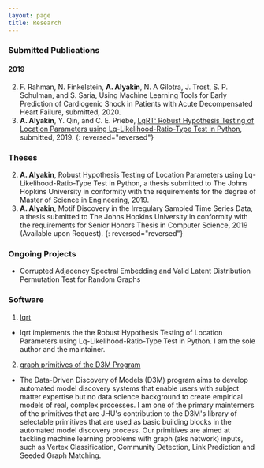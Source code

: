 ```yaml
---
layout: page
title: Research
---
```

### Submitted Publications
#### 2019

2. F. Rahman, N. Finkelstein, **A. Alyakin**, N. A Gilotra, J. Trost, S. P. Schulman, and S. Saria, Using Machine Learning Tools for Early Prediction of Cardiogenic Shock in Patients with Acute Decompensated Heart Failure, submitted, 2020.
1. **A. Alyakin**, Y. Qin, and  C. E. Priebe, [LqRT: Robust Hypothesis Testing of Location Parameters using Lq-Likelihood-Ratio-Type Test in Python](https://arxiv.org/abs/1911.11922), submitted, 2019.
{: reversed="reversed"}

### Theses
2. **A. Alyakin**, Robust Hypothesis Testing of Location Parameters using Lq-Likelihood-Ratio-Type Test in Python, a thesis submitted to The Johns Hopkins University in conformity with the requirements for the degree of Master of Science in Engineering, 2019.
1. **A. Alyakin**, Motif Discovery in the Irregulary Sampled Time Series Data, a thesis submitted to The Johns Hopkins University in conformity with the requirements for Senior Honors Thesis in Computer Science, 2019 (Available upon Request).
{: reversed="reversed"}

### Ongoing Projects
- Corrupted Adjacency Spectral Embedding and Valid Latent Distribution Permutation Test for Random Graphs

### Software
1. [lqrt](https://github.com/alyakin314/lqrt)
  - lqrt implements the the Robust Hypothesis Testing of Location Parameters
    using Lq-Likelihood-Ratio-Type Test in Python. I am the sole author and the
    maintainer.
2. [graph primitives of the D3M Program](https://github.com/neurodata/primitives-interfaces)
  - The Data-Driven Discovery of Models (D3M) program aims to develop automated
    model discovery systems that enable users with subject matter expertise but
    no data science background to create empirical models of real, complex
    processes.
    I am one of the primary mainterners of the primitives that are JHU's
    contribution to the D3M's library of selectable primitives that are used as
    basic building blocks in the automated model discovery process.
    Our primitives are aimed at tackling machine learning problems with graph
    (aks network) inputs, such as Vertex Classification, Community Detection,
    Link Prediction and Seeded Graph Matching.
